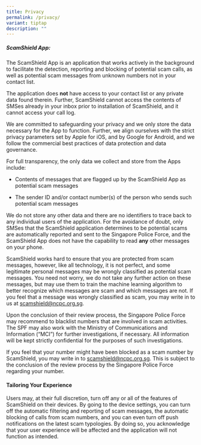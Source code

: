 ```yaml
---
title: Privacy
permalink: /privacy/
variant: tiptap
description: ""
---
```

<h5>ScamShield App:</h5>
<p>The ScamShield App is an application that works actively in the background
to facilitate the detection, reporting and blocking of potential scam calls,
as well as potential scam messages from unknown numbers not in your contact
list.</p>
<p>The application does <strong>not</strong> have access to your contact list
or any private data found therein. Further, ScamShield cannot access the
contents of SMSes already in your inbox prior to installation of ScamShield,
and it cannot access your call log.</p>
<p>We are committed to safeguarding your privacy and we only store the data
necessary for the App to function. Further, we align ourselves with the
strict privacy parameters set by Apple for iOS, and by Google for Android,
and we follow the commercial best practices of data protection and data
governance.</p>
<p>For full transparency, the only data we collect and store from the Apps
include:</p>
<ul data-tight="true" class="tight">
<li>
<p>Contents of messages that are flagged up by the ScamShield App as potential
scam messages</p>
</li>
<li>
<p>The sender ID and/or contact number(s) of the person who sends such potential
scam messages</p>
</li>
</ul>
<p>We do not store any other data and there are no identifiers to trace back
to any individual users of the application. For the avoidance of doubt,
only SMSes that the ScamShield application determines to be potential scams
are automatically reported and sent to the Singapore Police Force, and
the ScamShield App does not have the capability to read <strong>any</strong> other
messages on your phone.</p>
<p>ScamShield works hard to ensure that you are protected from scam messages,
however, like all technology, it is not perfect, and some legitimate personal
messages may be wrongly classified as potential scam messages. You need
not worry, we do not take any further action on these messages, but may
use them to train the machine learning algorithm to better recognize which
messages are scam and which messages are not. If you feel that a message
was wrongly classified as scam, you may write in to us at <a href="mailto:scamshield@ncpc.org.sg" rel="noopener noreferrer nofollow" target="_blank"><u>scamshield@ncpc.org.sg</u></a>.</p>
<p>Upon the conclusion of their review process, the Singapore Police Force
may recommend to blacklist numbers that are involved in scam activities.
The SPF may also work with the Ministry of Communications and Information
(“MCI”) for further investigations, if necessary. All information will
be kept strictly confidential for the purposes of such investigations.</p>
<p>If you feel that your number might have been blocked as a scam number
by ScamShield, you may write in to <a href="mailto:scamshield@ncpc.org.sg" rel="noopener noreferrer nofollow" target="_blank"><u>scamshield@ncpc.org.sg</u></a>.
This is subject to the conclusion of the review process by the Singapore
Police Force regarding your number.</p>
<h4>Tailoring Your Experience</h4>
<p>Users may, at their full discretion, turn off any or all of the features
of ScamShield on their devices. By going to the device settings, you can
turn off the automatic filtering and reporting of scam messages, the automatic
blocking of calls from scam numbers, and you can even turn off push notifications
on the latest scam typologies. By doing so, you acknowledge that your user
experience will be affected and the application will not function as intended.</p>